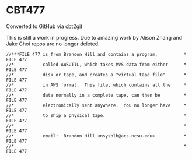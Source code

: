 # CBT477
Converted to GitHub via [cbt2git](https://github.com/wizardofzos/cbt2git)

This is still a work in progress. 
Due to amazing work by Alison Zhang and Jake Choi repos are no longer deleted.

```
//***FILE 477 is from Brandon Hill and contains a program,          *   FILE 477
//*           called AWSUTIL, which takes MVS data from either      *   FILE 477
//*           disk or tape, and creates a "virtual tape file"       *   FILE 477
//*           in AWS format.  This file, which contains all the     *   FILE 477
//*           data normally in a complete tape, can then be         *   FILE 477
//*           electronically sent anywhere.  You no longer have     *   FILE 477
//*           to ship a physical tape.                              *   FILE 477
//*                                                                 *   FILE 477
//*           email:  Brandon Hill <nsysblh@acs.ncsu.edu>           *   FILE 477
//*                                                                 *   FILE 477
```
